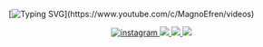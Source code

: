 <p align="left"> </p>

[![Typing SVG](https://readme-typing-svg.demolab.com?font=Fira+Code&pause=1000&color=FFFFFF&width=435&lines=Hi+👋+I'm+Magno+Efren.+Welcome!)](https://www.youtube.com/c/MagnoEfren/videos)


<div align="center">  
  
<a href="https://instagram.com/m.byzblt" target="_blank">
<img src=https://img.shields.io/badge/instagram-F4A98F.svg?&style=for-the-badge&logo=instagram&logoColor=white alt=instagram style="margin-bottom: 5px;" />
  
<a href="https://www.youtube.com/channel/UCIPh1wTE3Lph6cTeXvuwJdg" target="_blank">
  
<img src="https://img.shields.io/badge/YouTube-FF0905?style=for-the-badge&logo=youtube&logoColor=white" target="_blank">   
<a href="https://twitter.com/_mbyzblt" target="_blank">
<img src="https://img.shields.io/badge/Twitter-8FC3F4?style=for-the-badge&logo=twitter&logoColor=white" target="_blank"> 

<a href="https://www.linkedin.com/in/mustafabeyazbulut/" target="_blank">
<img src="https://img.shields.io/badge/LinkedIn-4B49B9?style=for-the-badge&logo=LinkedIn&logoColor=white" target="_blank"> 

 </a>  
  


